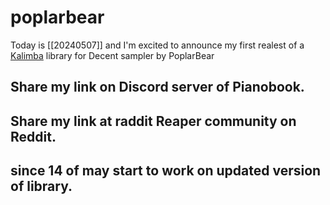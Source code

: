 # poplarbear
Today is [[20240507]] and I'm excited to announce my first realest of a [Kalimba](https://github.com/berlogabob/PoplarBear-Kalimba) library for Decent sampler by PoplarBear


## Share my link on Discord server of Pianobook.


## Share my link at raddit Reaper community on Reddit.


## since 14 of may start to work on updated version of library.
